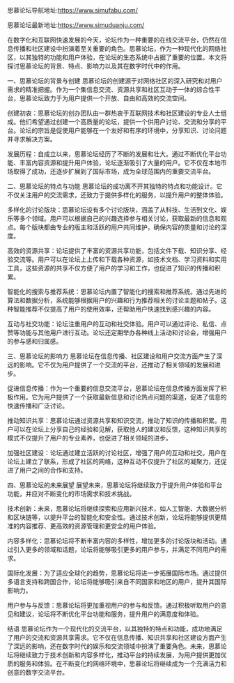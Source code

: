 
思慕论坛导航地址:https://www.simufabu.com/

思慕论坛最新地址:https://www.simuduanju.com/


在数字化和互联网快速发展的今天，论坛作为一种重要的在线交流平台，仍然在信息传播和社区建设中扮演着至关重要的角色。思慕论坛，作为一种现代化的网络社区，以其独特的功能和用户体验，在论坛的生态系统中占据了重要的位置。本文将探讨思慕论坛的背景、特点、影响力以及其在数字时代中的作用。

一、思慕论坛的背景与创建
思慕论坛的创建源于对网络社区的深入研究和对用户需求的精准把握。作为一个集信息交流、资源共享和社区互动于一体的综合性平台，思慕论坛致力于为用户提供一个开放、自由和高效的交流空间。

创建初衷：思慕论坛的创办团队由一群热衷于互联网技术和社区建设的专业人士组成。他们希望通过创建一个高质量的论坛，提供一个供用户讨论、交流和分享的平台。论坛的宗旨是促使用户能够在一个友好和有序的环境中，分享知识、讨论问题并寻求解决方案。

发展历程：自成立以来，思慕论坛经历了不断的发展和壮大。通过不断优化平台功能、丰富内容资源和提升用户体验，论坛逐渐吸引了大量的用户。它不仅在本地市场取得了成功，还逐步扩展到了国际市场，成为全球范围内的重要交流平台。

二、思慕论坛的特点与功能
思慕论坛的成功离不开其独特的特点和功能设计。它不仅关注用户的交流需求，还致力于提供多样化的服务，以提升用户的整体体验。

多样化的讨论版块：思慕论坛设有多个讨论版块，涵盖了从科技、生活到文化、娱乐等多个领域。用户可以根据自己的兴趣选择参与相关讨论，获取最新的信息和观点。每个版块都由专业的版主和活跃的用户共同维护，确保内容的质量和讨论的深度。

高效的资源共享：论坛提供了丰富的资源共享功能，包括文件下载、知识分享、经验交流等。用户可以在论坛上上传和下载各种资源，如技术文档、学习资料和实用工具，这些资源的共享不仅方便了用户的学习和工作，也促进了知识的传播和积累。

智能化的搜索与推荐系统：思慕论坛内置了智能化的搜索和推荐系统。通过先进的算法和数据分析，系统能够根据用户的兴趣和行为推荐相关的讨论主题和帖子。这种智能推荐不仅提高了用户的使用效率，还帮助用户快速找到感兴趣的内容。

互动与社交功能：论坛注重用户的互动和社交体验。用户可以通过评论、私信、点赞等功能与其他用户进行互动。论坛还定期举办各种线上活动和讨论会，增强用户的参与感和归属感。

三、思慕论坛的影响力
思慕论坛在信息传播、社区建设和用户交流方面产生了深远的影响。它不仅为用户提供了一个交流的平台，还推动了相关领域的发展和进步。

促进信息传播：作为一个重要的信息交流平台，思慕论坛在信息传播方面发挥了积极作用。它为用户提供了一个获取最新信息和讨论热点问题的渠道，促进了信息的快速传播和广泛讨论。

推动知识共享：思慕论坛通过资源共享和知识交流，推动了知识的传播和积累。用户可以在论坛上分享自己的经验和见解，获取他人的建议和反馈，这种知识共享的模式不仅提升了用户的专业素养，也促进了相关领域的进步。

加强社区建设：论坛通过建立活跃的讨论社区，增强了用户的互动和社交。用户在论坛上建立了联系，形成了社区的网络，这种互动不仅提升了社区的凝聚力，还促进了用户之间的合作和支持。

四、思慕论坛的未来展望
展望未来，思慕论坛将继续致力于提升用户体验和平台功能，并应对不断变化的市场需求和技术挑战。

技术创新：未来，思慕论坛将继续探索和应用新兴技术，如人工智能、大数据分析和区块链等，以提升平台的智能化和安全性。通过技术创新，论坛将能够提供更精准的内容推荐、更高效的资源管理和更安全的用户体验。

内容多样化：思慕论坛将不断丰富内容的多样性，增加更多的讨论版块和活动。通过引入更多的领域和话题，论坛将能够吸引更多的用户参与，并满足不同用户的需求。

国际化发展：为了适应全球化的趋势，思慕论坛将进一步拓展国际市场。通过提供多语言支持和跨国合作，论坛将能够吸引来自不同国家和地区的用户，提升其国际影响力。

用户参与与反馈：思慕论坛将更加重视用户的参与和反馈。通过积极听取用户的意见和建议，论坛将不断优化平台功能和服务，提升用户的满意度和体验。

结语
思慕论坛作为一个现代化的交流平台，以其独特的特点和功能，成功地满足了用户的交流和资源共享需求。它不仅在信息传播、知识共享和社区建设方面产生了深远的影响，还在数字时代的娱乐和交流领域中扮演了重要角色。未来，思慕论坛将继续致力于技术创新和内容多样化，推动平台的持续发展，为用户提供更加优质的服务和体验。在不断变化的网络环境中，思慕论坛将继续成为一个充满活力和创意的数字交流平台。

